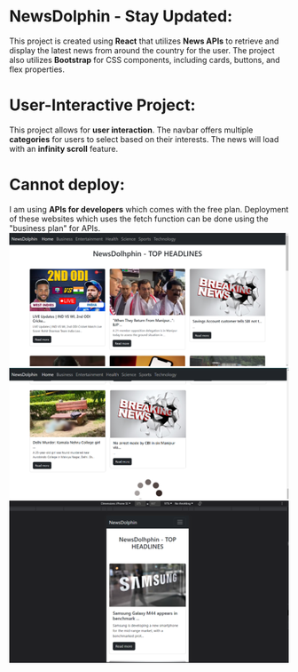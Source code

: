 # NewsDolphin - Stay Updated:

This project is created using **React** that utilizes **News APIs** to retrieve and display the latest news from around the country for the user. The project also utilizes **Bootstrap** for CSS components, including cards, buttons, and flex properties.

# User-Interactive Project:

This project allows for **user interaction**. The navbar offers multiple **categories** for users to select based on their interests. The news will load with an **infinity scroll** feature.

# Cannot deploy: 

I am using **APIs for developers** which comes with the free plan. Deployment of these websites which uses the fetch function can be done using the "business plan" for APIs.
<img src="Screenshot 2023-07-30 165151.png" alt="Screenshot of the project">
<img src="Screenshot 2023-07-30 165358.png" alt="Screenshot of the project">
<img src="Screenshot 2023-07-30 165836.png" alt="Screenshot of the project">
